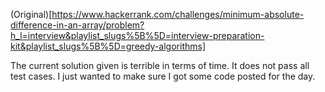 (Original)[https://www.hackerrank.com/challenges/minimum-absolute-difference-in-an-array/problem?h_l=interview&playlist_slugs%5B%5D=interview-preparation-kit&playlist_slugs%5B%5D=greedy-algorithms]

The current solution given is terrible in terms of time. It does not pass all test cases. I just wanted to make sure I got some code posted for the day. 
